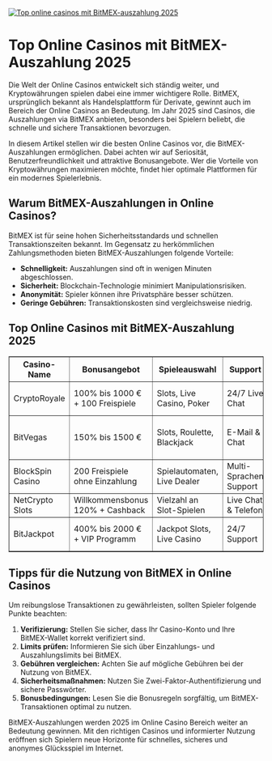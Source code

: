 [![Top online casinos mit BitMEX-auszahlung 2025](https://123-caf.pages.dev/gitsignup.png)](https://vrmoo.ru/Bt82HjjY)

<h1>Top Online Casinos mit BitMEX-Auszahlung 2025</h1>  <p>Die Welt der Online Casinos entwickelt sich ständig weiter, und Kryptowährungen spielen dabei eine immer wichtigere Rolle. BitMEX, ursprünglich bekannt als Handelsplattform für Derivate, gewinnt auch im Bereich der Online Casinos an Bedeutung. Im Jahr 2025 sind Casinos, die Auszahlungen via BitMEX anbieten, besonders bei Spielern beliebt, die schnelle und sichere Transaktionen bevorzugen.</p>  <p>In diesem Artikel stellen wir die besten Online Casinos vor, die BitMEX-Auszahlungen ermöglichen. Dabei achten wir auf Seriosität, Benutzerfreundlichkeit und attraktive Bonusangebote. Wer die Vorteile von Kryptowährungen maximieren möchte, findet hier optimale Plattformen für ein modernes Spielerlebnis.</p>  <h2>Warum BitMEX-Auszahlungen in Online Casinos?</h2>  <p>BitMEX ist für seine hohen Sicherheitsstandards und schnellen Transaktionszeiten bekannt. Im Gegensatz zu herkömmlichen Zahlungsmethoden bieten BitMEX-Auszahlungen folgende Vorteile:</p>  <ul>   <li><strong>Schnelligkeit:</strong> Auszahlungen sind oft in wenigen Minuten abgeschlossen.</li>   <li><strong>Sicherheit:</strong> Blockchain-Technologie minimiert Manipulationsrisiken.</li>   <li><strong>Anonymität:</strong> Spieler können ihre Privatsphäre besser schützen.</li>   <li><strong>Geringe Gebühren:</strong> Transaktionskosten sind vergleichsweise niedrig.</li> </ul>  <h2>Top Online Casinos mit BitMEX-Auszahlung 2025</h2>  <table border="1" cellspacing="0" cellpadding="8">   <thead>     <tr>       <th>Casino-Name</th>       <th>Bonusangebot</th>       <th>Spieleauswahl</th>       <th>Support</th>       <th>Besonderheiten</th>     </tr>   </thead>   <tbody>     <tr>       <td>CryptoRoyale</td>       <td>100% bis 1000 € + 100 Freispiele</td>       <td>Slots, Live Casino, Poker</td>       <td>24/7 Live Chat</td>       <td>Exklusive BitMEX-Turniere</td>     </tr>     <tr>       <td>BitVegas</td>       <td>150% bis 1500 €</td>       <td>Slots, Roulette, Blackjack</td>       <td>E-Mail & Chat</td>       <td>Schnelle BitMEX-Auszahlungen binnen 10 Min.</td>     </tr>     <tr>       <td>BlockSpin Casino</td>       <td>200 Freispiele ohne Einzahlung</td>       <td>Spielautomaten, Live Dealer</td>       <td>Multi-Sprachen Support</td>       <td>Hohe Limits bei BitMEX-Transaktionen</td>     </tr>     <tr>       <td>NetCrypto Slots</td>       <td>Willkommensbonus 120% + Cashback</td>       <td>Vielzahl an Slot-Spielen</td>       <td>Live Chat & Telefon</td>       <td>Integration von BitMEX Wallet</td>     </tr>     <tr>       <td>BitJackpot</td>       <td>400% bis 2000 € + VIP Programm</td>       <td>Jackpot Slots, Live Casino</td>       <td>24/7 Support</td>       <td>Exklusive BitMEX VIP Vorteile</td>     </tr>   </tbody> </table>  <h2>Tipps für die Nutzung von BitMEX in Online Casinos</h2>  <p>Um reibungslose Transaktionen zu gewährleisten, sollten Spieler folgende Punkte beachten:</p>  <ol>   <li><strong>Verifizierung:</strong> Stellen Sie sicher, dass Ihr Casino-Konto und Ihre BitMEX-Wallet korrekt verifiziert sind.</li>   <li><strong>Limits prüfen:</strong> Informieren Sie sich über Einzahlungs- und Auszahlungslimits bei BitMEX.</li>   <li><strong>Gebühren vergleichen:</strong> Achten Sie auf mögliche Gebühren bei der Nutzung von BitMEX.</li>   <li><strong>Sicherheitsmaßnahmen:</strong> Nutzen Sie Zwei-Faktor-Authentifizierung und sichere Passwörter.</li>   <li><strong>Bonusbedingungen:</strong> Lesen Sie die Bonusregeln sorgfältig, um BitMEX-Transaktionen optimal zu nutzen.</li> </ol>  <p>BitMEX-Auszahlungen werden 2025 im Online Casino Bereich weiter an Bedeutung gewinnen. Mit den richtigen Casinos und informierter Nutzung eröffnen sich Spielern neue Horizonte für schnelles, sicheres und anonymes Glücksspiel im Internet.</p>